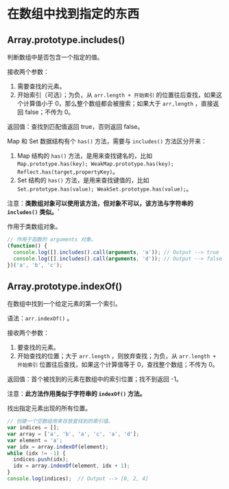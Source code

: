 # 在数组中找到指定的东西

## Array.prototype.includes()

判断数组中是否包含一个指定的值。

接收两个参数：

1. 需要查找的元素。
2. 开始索引（可选）；为负，从 `arr.length + 开始索引` 的位置往后查找，如果这个计算值小于 0，那么整个数组都会被搜索；如果大于 `arr,length` ，直接返回 false；不传为 0。

返回值：查找到匹配值返回 true，否则返回 false。

Map 和 Set 数据结构有个 `has()` 方法，需要与 `includes()` 方法区分开来：

1. Map 结构的 `has()` 方法，是用来查找键名的，比如 `Map.prototype.has(key); WeakMap.prototype.has(key); Reflect.has(target,propertyKey)`。
2. Set 结构的 `has()` 方法，是用来查找键值的，比如 `Set.prototype.has(value); WeakSet.prototype.has(value);`。

注意：**类数组对象可以使用该方法，但对象不可以，该方法与字符串的 `includes()` 类似。`**

作用于类数组对象。

```js
// 作用于函数的 arguments 对象。
(function() {
  console.log([].includes().call(arguments, 'a')); // Output --> true
  console.log([].includes().call(arguments, 'd')); // Output --> false
})('a', 'b', 'c');
```

## Array.prototype.indexOf()

在数组中找到一个给定元素的第一个索引。

语法：`arr.indexOf()` 。

接收两个参数：

1. 要查找的元素。
2. 开始查找的位置；大于 `arr.length` ，则放弃查找；为负，从 `arr.length + 开始索引` 位置往后查找，如果这个计算值等于 0，查找整个数组；不传为 0。

返回值：首个被找到的元素在数组中的索引位置；找不到返回 -1。

注意：**此方法作用类似于字符串的 `indexOf()` 方法。**

找出指定元素出现的所有位置。

```js
// 创建一个空数组用来存放查找到的索引值。
var indices = [];
var array = ['a', 'b', 'a', 'c', 'a', 'd'];
var element = 'a';
var idx = array.indexOf(element);
while (idx != -1) {
  indices.push(idx);
  idx = array.indexOf(element, idx + 1);
}
console.log(indices);  // Output --> [0, 2, 4]
```
